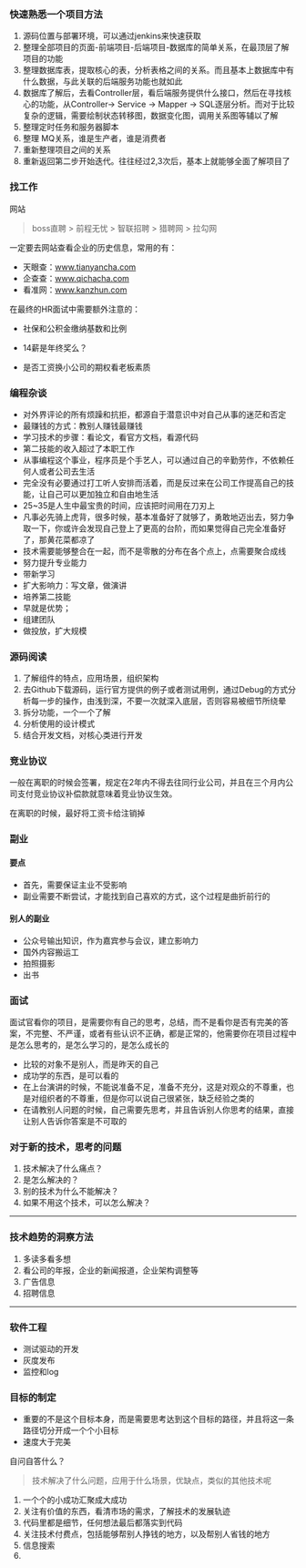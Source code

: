 ### 快速熟悉一个项目方法

1. 源码位置与部署环境，可以通过jenkins来快速获取
2. 整理全部项目的页面-前端项目-后端项目-数据库的简单关系，在最顶层了解项目的功能
3. 整理数据库表，提取核心的表，分析表格之间的关系。而且基本上数据库中有什么数据，与此关联的后端服务功能也就如此
4. 数据库了解后，去看Controller层，看后端服务提供什么接口，然后在寻找核心的功能，从Controller-> Service -> Mapper -> SQL逐层分析。而对于比较复杂的逻辑，需要绘制状态转移图，数据变化图，调用关系图等辅以了解
5. 整理定时任务和服务器脚本
6. 整理 MQ关系，谁是生产者，谁是消费者
7. 重新整理项目之间的关系
8. 重新返回第二步开始迭代。往往经过2,3次后，基本上就能够全面了解项目了



### 找工作

网站

>  boss直聘 > 前程无忧 > 智联招聘 > 猎聘网 > 拉勾网

一定要去网站查看企业的历史信息，常用的有：

- 天眼查：www.tianyancha.com
- 企查查：www.qichacha.com
- 看准网：www.kanzhun.com

在最终的HR面试中需要额外注意的：

- 社保和公积金缴纳基数和比例

- 14薪是年终奖么？

- 是否工资换小公司的期权看老板素质



### 编程杂谈

- 对外界评论的所有烦躁和抗拒，都源自于潜意识中对自己从事的迷茫和否定
- 最赚钱的方式：教别人赚钱最赚钱
- 学习技术的步骤：看论文，看官方文档，看源代码
- 第二技能的收入超过了本职工作
- 从事编程这个事业，程序员是个手艺人，可以通过自己的辛勤劳作，不依赖任何人或者公司去生活
- 完全没有必要通过打工听人安排而活着，而是反过来在公司工作提高自己的技能，让自己可以更加独立和自由地生活
- 25~35是人生中最宝贵的时间，应该把时间用在刀刃上
- 凡事必先骑上虎背，很多时候，基本准备好了就够了，勇敢地迈出去，努力争取一下，你或许会发现自己登上了更高的台阶，而如果觉得自己完全准备好了，那黄花菜都凉了
- 技术需要能够整合在一起，而不是零散的分布在各个点上，点需要聚合成线
- 努力提升专业能力
- 带新学习
- 扩大影响力：写文章，做演讲
- 培养第二技能
- 早就是优势；
- 组建团队
- 做投放，扩大规模



### 源码阅读

1. 了解组件的特点，应用场景，组织架构
2. 去Github下载源码，运行官方提供的例子或者测试用例，通过Debug的方式分析每一步的操作，由浅到深，不要一次就深入底层，否则容易被细节所绕晕
3. 拆分功能，一个一个了解
4. 分析使用的设计模式
5. 结合开发文档，对核心类进行开发



















### 竞业协议

一般在离职的时候会签署，规定在2年内不得去往同行业公司，并且在三个月内公司支付竞业协议补偿款就意味着竞业协议生效。

在离职的时候，最好将工资卡给注销掉

### 副业
#### 要点
- 首先，需要保证主业不受影响
- 副业需要不断尝试，才能找到自己喜欢的方式，这个过程是曲折前行的

#### 别人的副业
- 公众号输出知识，作为嘉宾参与会议，建立影响力
- 国外内容搬运工
- 拍照摄影
- 出书

### 面试
面试官看你的项目，是需要你有自己的思考，总结，而不是看你是否有完美的答案，不完整、不严谨，或者有些认识不正确，都是正常的，他需要你在项目过程中是怎么思考的，是怎么学习的，是怎么成长的

- 比较的对象不是别人，而是昨天的自己
- 成功学的东西，是可以看的
- 在上台演讲的时候，不能说准备不足，准备不充分，这是对观众的不尊重，也是对组织者的不尊重，但是你可以说自己很紧张，缺乏经验之类的
- 在请教别人问题的时候，自己需要先思考，并且告诉别人你思考的结果，直接让别人告诉你答案是不可取的

### 对于新的技术，思考的问题
1. 技术解决了什么痛点？
2. 是怎么解决的？
3. 别的技术为什么不能解决？
4. 如果不用这个技术，可以怎么解决？

---
### 技术趋势的洞察方法
1. 多读多看多想
2. 看公司的年报，企业的新闻报道，企业架构调整等
3. 广告信息
4. 招聘信息

---
### 软件工程
- 测试驱动的开发
- 灰度发布
- 监控和log


### 目标的制定
- 重要的不是这个目标本身，而是需要思考达到这个目标的路径，并且将这一条路径切分开成一个个小目标
- 速度大于完美







自问自答什么？
> 技术解决了什么问题，应用于什么场景，优缺点，类似的其他技术呢

1. 一个个的小成功汇聚成大成功
2. 关注有价值的东西，看清市场的需求，了解技术的发展轨迹
3. 代码里都是细节，任何想法最后都落实到代码
4. 关注技术付费点，包括能够帮别人挣钱的地方，以及帮别人省钱的地方
5. 信息搜索
6. 